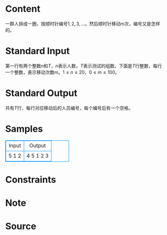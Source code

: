 
# Content

一群人排成一圈，按顺时针编号$1,2,3,\ldots$。然后顺时针移动$m$次，编号又是怎样的。

# Standard Input

第一行有两个整数$n$和$T$，$n$表示人数，$T$表示测试的组数。下面是$T$行整数，每行一个整数，表示移动次数$m$。$1\le n\le 20$，$0\le m\le 100$。

# Standard Output

共有$T$行，每行对应移动后的人员编号，每个编号后有一个空格。

# Samples

<style>
        table,table tr th, table tr td { border:1px solid #0094ff; }
        table { width: 200px; min-height: 25px; line-height: 25px; text-align: center; border-collapse: collapse;}   
    </style>
<table>
	<tr>
		<td>Input</td>
		<td>Output</td>
	</tr>
<tr><td>5 1
2</td><td>4 5 1 2 3</td></tr></table>


# Constraints



# Note



# Source


